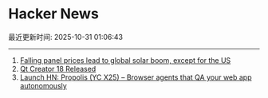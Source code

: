 # Hacker News

最近更新时间: 2025-10-31 01:06:43

--- 
1. [Falling panel prices lead to global solar boom, except for the US](https://arstechnica.com/science/2025/10/theres-a-global-boom-in-solar-except-in-the-united-states/) 
2. [Qt Creator 18 Released](https://www.qt.io/blog/qt-creator-18-released) 
3. [Launch HN: Propolis (YC X25) – Browser agents that QA your web app autonomously](https://app.propolis.tech/#/launch) 
